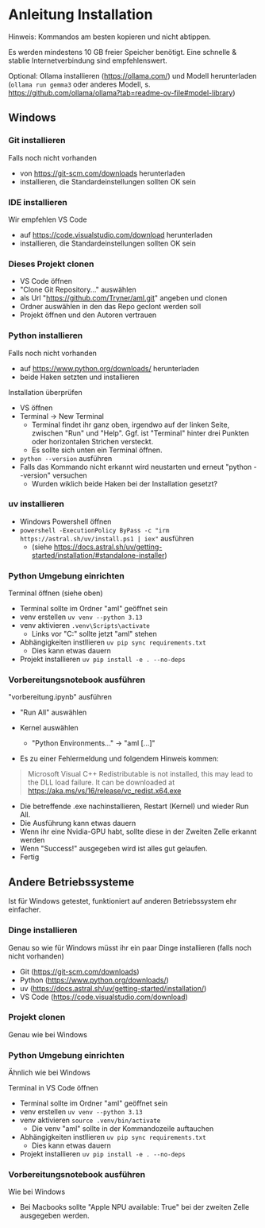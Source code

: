 # Anleitung Installation
Hinweis: Kommandos am besten kopieren und nicht abtippen.

Es werden mindestens 10 GB freier Speicher benötigt.
Eine schnelle & stablie Internetverbindung sind empfehlenswert.

Optional: Ollama installieren (https://ollama.com/) und Modell herunterladen (`ollama run gemma3` oder anderes Modell, s. https://github.com/ollama/ollama?tab=readme-ov-file#model-library)

## Windows

### Git installieren
Falls noch nicht vorhanden
- von https://git-scm.com/downloads herunterladen
- installieren, die Standardeinstellungen sollten OK sein

### IDE installieren
Wir empfehlen VS Code
- auf https://code.visualstudio.com/download herunterladen
- installieren, die Standardeinstellungen sollten OK sein

### Dieses Projekt clonen
- VS Code öffnen
- "Clone Git Repository..." auswählen
- als Url "https://github.com/Tryner/aml.git" angeben und clonen
- Ordner auswählen in den das Repo geclont werden soll
- Projekt öffnen und den Autoren vertrauen

### Python installieren
Falls noch nicht vorhanden
- auf https://www.python.org/downloads/ herunterladen
- beide Haken setzten und installieren

Installation überprüfen
- VS öffnen
- Terminal -> New Terminal
    - Terminal findet ihr ganz oben, irgendwo auf der linken Seite, zwischen "Run" und "Help". Ggf. ist "Terminal" hinter drei Punkten oder horizontalen Strichen versteckt.
    - Es sollte sich unten ein Terminal öffnen.
- `python --version` ausführen
- Falls das Kommando nicht erkannt wird neustarten und erneut "python --version" versuchen
    - Wurden wiklich beide Haken bei der Installation gesetzt?

### uv installieren
- Windows Powershell öffnen
- `powershell -ExecutionPolicy ByPass -c "irm https://astral.sh/uv/install.ps1 | iex"` ausführen
    - (siehe https://docs.astral.sh/uv/getting-started/installation/#standalone-installer)

### Python Umgebung einrichten
Terminal öffnen (siehe oben)
- Terminal sollte im Ordner "aml" geöffnet sein
- venv erstellen `uv venv --python 3.13`
- venv aktivieren `.venv\Scripts\activate`
    - Links vor "C:" sollte jetzt "aml" stehen
- Abhängigkeiten instllieren `uv pip sync requirements.txt`
    - Dies kann etwas dauern
- Projekt installieren `uv pip install -e . --no-deps`

### Vorbereitungsnotebook ausführen
"vorbereitung.ipynb" ausführen
- "Run All" auswählen
- Kernel auswählen
    - "Python Environments..." -> "aml [...]"

- Es zu einer Fehlermeldung und folgendem Hinweis kommen:
> Microsoft Visual C++ Redistributable is not installed, this may lead to the DLL load failure.
> It can be downloaded at https://aka.ms/vs/16/release/vc_redist.x64.exe

- Die betreffende .exe nachinstallieren, Restart (Kernel) und wieder Run All.
- Die Ausführung kann etwas dauern
- Wenn ihr eine Nvidia-GPU habt, sollte diese in der Zweiten Zelle erkannt werden
- Wenn "Success!" ausgegeben wird ist alles gut gelaufen.
- Fertig

## Andere Betriebssysteme
Ist für Windows getestet, funktioniert auf anderen Betriebssystem ehr einfacher.

### Dinge installieren
Genau so wie für Windows müsst ihr ein paar Dinge installieren (falls noch nicht vorhanden)
- Git (https://git-scm.com/downloads)
- Python (https://www.python.org/downloads/)
- uv (https://docs.astral.sh/uv/getting-started/installation/)
- VS Code (https://code.visualstudio.com/download)

### Projekt clonen
Genau wie bei Windows

### Python Umgebung einrichten
Ähnlich wie bei Windows

Terminal in VS Code öffnen
- Terminal sollte im Ordner "aml" geöffnet sein
- venv erstellen `uv venv --python 3.13`
- venv aktivieren `source .venv/bin/activate`
    - Die venv "aml" sollte in der Kommandozeile auftauchen
- Abhängigkeiten instllieren `uv pip sync requirements.txt`
    - Dies kann etwas dauern
- Projekt installieren `uv pip install -e . --no-deps`

### Vorbereitungsnotebook ausführen
Wie bei Windows
- Bei Macbooks sollte "Apple NPU available: True" bei der zweiten Zelle ausgegeben werden.